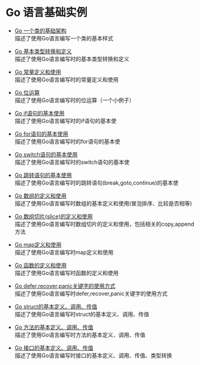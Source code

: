 # Go 语言基础实例

* [Go 一个类的基础架构](https://github.com/YellowBull/Go/blob/master/2-BaseStructure/Example.go) <br/>
描述了使用Go语言编写一个类的基本样式

* [Go 基本类型转换和定义](https://github.com/YellowBull/Go/blob/master/2-BaseStructure/Example2.go) <br/>
描述了使用Go语言编写时的基本类型转换和定义

* [Go 常量定义和使用](https://github.com/YellowBull/Go/blob/master/2-BaseStructure/Example3.go) <br/>
描述了使用Go语言编写时的常量定义和使用

* [Go 位运算](https://github.com/YellowBull/Go/blob/master/2-BaseStructure/Example4.go) <br/>
描述了使用Go语言编写时的位运算（一个小例子）

* [Go if语句的基本使用](https://github.com/YellowBull/Go/blob/master/2-BaseStructure/Example5.go) <br/>
描述了使用Go语言编写时的if语句的基本使

* [Go for语句的基本使用](https://github.com/YellowBull/Go/blob/master/2-BaseStructure/Example6.go) <br/>
描述了使用Go语言编写时的for语句的基本使

* [Go switch语句的基本使用](https://github.com/YellowBull/Go/blob/master/2-BaseStructure/Example7.go) <br/>
描述了使用Go语言编写时的switch语句的基本使

* [Go 跳转语句的基本使用](https://github.com/YellowBull/Go/blob/master/2-BaseStructure/Example8.go) <br/>
描述了使用Go语言编写时的跳转语句(break,goto,continue)的基本使

* [Go 数组的定义和使用](https://github.com/YellowBull/Go/blob/master/2-BaseStructure/Example9.go) <br/>
描述了使用Go语言编写时数组的基本定义和使用(冒泡排序、比较是否相等)

* [Go 数组切片(slice)的定义和使用](https://github.com/YellowBull/Go/blob/master/2-BaseStructure/Example10.go) <br/>
描述了使用Go语言编写时数组切片的定义和使用，包括相关的copy,append方法

* [Go map定义和使用](https://github.com/YellowBull/Go/blob/master/2-BaseStructure/Example11.go) <br/>
描述了使用Go语言编写时map定义和使用

* [Go 函数的定义和使用](https://github.com/YellowBull/Go/blob/master/2-BaseStructure/Example12.go) <br/>
描述了使用Go语言编写时函数的定义和使用

* [Go defer,recover,panic关键字的使用方式](https://github.com/YellowBull/Go/blob/master/2-BaseStructure/Example13.go) <br/>
描述了使用Go语言编写时defer,recover,panic关键字的使用方式

* [Go struct的基本定义、调用、传值](https://github.com/YellowBull/Go/blob/master/2-BaseStructure/Example14.go) <br/>
描述了使用Go语言编写时struct的基本定义、调用、传值

* [Go 方法的基本定义、调用、传值](https://github.com/YellowBull/Go/blob/master/2-BaseStructure/Example15.go) <br/>
描述了使用Go语言编写时方法的基本定义、调用、传值

* [Go 接口的基本定义、调用、传值](https://github.com/YellowBull/Go/blob/master/2-BaseStructure/Example16.go) <br/>
描述了使用Go语言编写时接口的基本定义、调用、传值、类型转换